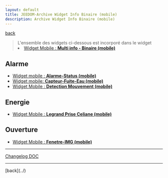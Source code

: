 ```yaml
---
layout: default
title: JEEDOM-Archive Widget Info Binaire (mobile)
description: Archive Widget Info Binaire (mobile)
---
```

[back](../)

<blockquote>
L'ensemble des widgets ci-dessous est incorporé dans le widget
    <li><a href="../JEEDOM-Multi_info_Binaire_mobile.html">Widget Mobile : <b>Multi info - Binaire (mobile)</b></a></li>
</blockquote>


## Alarme
<ul>
    <li><a href="../archives/multiinfo_binaire/JEEDOM_Alarme_Status_MOBILE.html">Widget mobile : <b>Alarme-Status (mobile)</b></a></li>
    <li><a href="../archives/multiinfo_binaire/JEEDOM_Capteur_Fuite_Eau_MOBILE.html">Widget mobile: <b>Capteur-Fuite-Eau (mobile)</b></a></li>
    <li><a href="../archives/multiinfo_binaire/JEEDOM_Detection_Mouvement_MOBILE.html">Widget Mobile : <b>Detection Mouvement (mobile)</b></a></li>
</ul>

## Energie
<ul>
    <li><a href="../archives/multiinfo_binaire/JEEDOM_Legrand_Prise_Celiane_mobile.html">Widget Mobile : <b>Legrand Prise Celiane (mobile)</b></a></li>  
</ul>

## Ouverture
<ul>
    <li><a href="../archives/multiinfo_binaire/JEEDOM_Fenetre_IMG_MOBILE.html">Widget Mobile : <b>Fenetre-IMG (mobile)</b></a></li>
</ul>

<hr />
<dl>
    <a href="https://github.com/JEALG/JEEDOM-Widget_JAG-doc/commits/master">Changelog DOC</a>
</dl>
<hr />
[back](../)